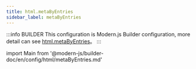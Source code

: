 ```yaml
---
title: html.metaByEntries
sidebar_label: metaByEntries
---
```


:::info BUILDER
This configuration is Modern.js Builder configuration, more detail can see [html.metaByEntries](https://modernjs.dev/builder/zh/api/config-html.html#html-metabyentries)。
:::

import Main from '@modern-js/builder-doc/en/config/html/metaByEntries.md'

<Main />
